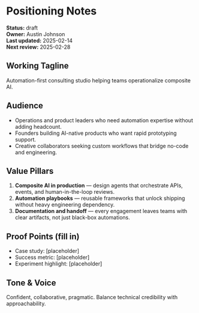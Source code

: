 # Positioning Notes

**Status:** draft  
**Owner:** Austin Johnson  
**Last updated:** 2025-02-14  
**Next review:** 2025-02-28

## Working Tagline
Automation-first consulting studio helping teams operationalize composite AI.

## Audience
- Operations and product leaders who need automation expertise without adding headcount.
- Founders building AI-native products who want rapid prototyping support.
- Creative collaborators seeking custom workflows that bridge no-code and engineering.

## Value Pillars
1. **Composite AI in production** — design agents that orchestrate APIs, events, and human-in-the-loop reviews.
2. **Automation playbooks** — reusable frameworks that unlock shipping without heavy engineering dependency.
3. **Documentation and handoff** — every engagement leaves teams with clear artifacts, not just black-box automations.

## Proof Points (fill in)
- Case study: [placeholder]
- Success metric: [placeholder]
- Experiment highlight: [placeholder]

## Tone & Voice
Confident, collaborative, pragmatic. Balance technical credibility with approachability.
